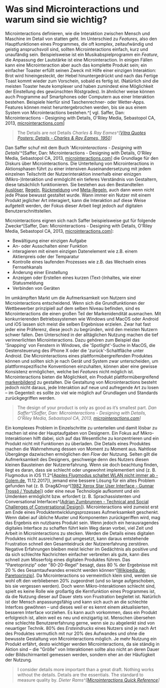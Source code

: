 # Was sind Microinter&shy;actions und warum sind sie wichtig?

<!-- > The difference between a good product and a great one are its details -->

Microinteractions definieren, wie die Interaktion zwischen Mensch und Maschine im Detail von statten geht. Im Unterschied zu _Features_, also den Hauptfunktionen eines Programmes, die oft komplex, zeitaufwändig und geistig anspruchsvoll sind, sollten Microinteractions einfach, kurz und unaufändig sein. Beispielsweise ist ein Musikabspielprogramm ein _Feature_, die Anpassung der Lautstärke ist eine Microinteraction.
In einigen Fällen kann eine Microinteraction aber auch das komplette Produkt sein; ein einfacher Toaster erfüllt seinen Zweck mit Hilfe einer einzigen Interaktion: Brot wird hineingesteckt, der Hebel hinuntergedrückt und nach das Fertige Toast kommt wieder zum Vorschein, sobald es fertig ist. (Natürlich sind die meisten Toaster heute komplexer und haben zumindest eine Möglichkeit der Einstellung des gewünschten Röstgrades). In ähnlicher weise können auch Programme auf Smartphones oder Computern aus einer Interaktion bestehen. Beispiele hierfür sind Taschenrechner- oder Wetter-Apps. Features können meist heruntergebrochen werden, bis sie aus einem System von Microinteractions bestehen.^[ vgl. Saffer, Dan: Microinteractions - Designing with Details, O'Riley Media, Sebastopol CA, 2013, [microinteractions.com](http://microinteractions.com/)]

> The Details are not Details
> <cite>Charles & Ray Eames^[[Vitra Quotes Posters: _Details_ - Charles & Ray Eames, 1950](https://www.vitra.com/de-de/living/product/details/eames-quotes-posters-details)]</cite>

Dan Saffer schuf mit dem Buch '_Microinteractions - Designing with Details_'^[Saffer, Dan: Microinteractions - Designing with Details, O'Riley Media, Sebastopol CA, 2013, [microinteractions.com](http://microinteractions.com/)] die Grundlage für den Diskurs über Microinteractions. Die Unterteilung von Microinteractions in Aktionsphasen führt zu einer intensiven Auseinandersetzung mit jedem einzelnen Teilschritt der Nutzerinteraktion innerhalb einer einizgen (Mikro-)Interaktion und ermöglciht ein tieferes Verständnis von Gestaltern, diese tatsächlich funktionieren.
Sie bestehen aus den Bestandteilen [Auslöser](/triggers), [Regeln](/rules), [Rückmeldung](/feedback) und [Meta-Regeln](/loops-and-modes), auch dann wenn nicht jede Phase bewusst gestaltet wurde. Wann immer ein Nutzer mit einem Produkt jeglicher Art interagiert, kann die Interaktion auf diese Weise aufgeteilt werden, der Fokus dieser Arbeit liegt jedoch auf digitalen Benutzerschnittstellen.

Microinteractions eignen sich nach Saffer beispielsweise gut für folgende Zwecke^[Saffer, Dan: Microinteractions - Designing with Details, O'Riley Media, Sebastopol CA, 2013, [microinteractions.com](http://microinteractions.com/)]:

* Bewältigung einer einzigen Aufgabe
* An- oder Ausschalten einer Funktion
* interagieren mit einem einzigen Datenelement wie z.B. einem Aktienpreis oder der Temparatur
* Kontrolle eines laufenden Prozesses wie z.B. das Wechseln eines Fernsehkanals
* Änderung einer Einstellung
* Anzeigen oder Erstellen eines kurzen (Text-)Inhaltes, wie einer Statusmeldung
* Verbinden von Geräten

Im umkämpften Markt um die Aufmerksamkeit von Nutzern sind Microinteractions entscheidend. Wenn sich die Grundfunktionen der Wettbewerber prinzipiell auf dem selben Niveau befinden, sind es Microinteractions die einen großen Teil der Markenidendität ausmachen.
Mit konkurrierenden Betriebssystemen wie Windows und MacOS oder Android und iOS lassen sich meist die selben Ergebnisse erzielen. Zwar hat fast jeder eine Präferenz, diese jeoch zu begründen, wird den meisten Nutzern schwer fallen. Den Unterschied in der alltäglichen Nutzung machen die tief verinnerlichten Microinteractions. Dazu gehören zum Beispiel das 'Snapping' von Fenstern in Windows, die 'Spotlight'-Suche in MacOS, die Gestensteuerung des iPhone X oder die 'zurück'-Schaltfläche unter Android.
Die Microinteractions eines plattformübergreifenden Produktes können und sollten sich je nach Gerät und System zwar unterscheiden, um plattformspezifische Konventionen einzuhalten, können aber eine gewisse Konsistenz ermöglichen, welche bei _Features_ nicht möglich ist. Microinteractions bieten die Möglichkeit, ein Produkt plattformübergreifend [markenbildend](signature-moments) zu gestalten.
Die Gestaltung von Microinteractions besteht jedoch nicht daraus, jede Interaktion auf neue und aufregende Art zu losen – im Gegenteil: es sollte zo viel wie möglich auf Grundlagen und Standards zurückgegriffen werden.

> The design of your product is only as good as it’s smallest part.
> <cite>Dan Saffer^[Saffer, Dan: Microinteractions - Designing with Details, O'Riley Media, Sebastopol CA, 2013, [microinteractions.com](http://microinteractions.com/)]</cite>

Ein komplexes Problem in Einzelschritte zu unterteilen und damit lösbar zu machen ist eine der Hauptaufgaben von Designern. Ein Fokus auf Mikro-Interaktionen hilft dabei, sich auf das Wesentliche zu konzentrieren und ein Produkt nicht mit Funktionen zu überladen. Die Details eines Produktes machen die Wahrnehmung dessen von Moment zu Moment aus. Nahtlose Übergänge dazwischen ermöglichen den _Flow_ der Nutzung. 
Selten gilt die Aufmerksamkeit des Designers, geschweige denn des Nutzers diesen kleinen Bausteinen der Nutzererfahrung. Wenn sie doch beachtung finden, liegt es daran, dass sie schlecht oder ungewohnt implementiert sind (z. B. Flugmodus in iOS 11.2^[[Apples Flugmodus schaltet WLAN nicht immer ab - Golem.de](https://www.golem.de/news/neues-ios-11-2-apples-flugmodus-schaltet-wlan-nicht-immer-ab-1712-131582.html), 11.12.2017]), jemand eine bessere Lösung für ein altes Problem gefunden hat (z. B. Drag&Drop^[[1982 Xerox Star User Interface - Gunnar Trossö / Youtube](https://youtu.be/wOAm7EiFNu8)]) oder eine neue Technologie aufkommt und ein Umdenken ermöglicht bzw. erfordert (z. B. Sprachassistenten und Conversational Interfaces^[[Adrian Zumbrunnen - Technical and Social Challenges of Conversational Design](https://vimeo.com/232158810)]).
Microinteractions wird zumeist erst am Ende eines Produktentwicklungsprozesses Aufmerksamkeit geschenkt. Wenn dabei auf übliche Muster und Komponenten zurückgeriffen wird, mag das Ergebnis ein nutzbares Produkt sein. Wenn jedoch ein herausragendes digitales Interface zu schaffen führt kein Weg daran vorbei, viel Zeit und Arbeit in Microinteractions zu stecken. Werden die Details eines digitalen Produktes nicht ausreichend gut umgesetzt, kann daraus entstehende Frustration schnell den Gesamteidruck der Nutzererfahrung zerstören. Negative Erfahrungen bleiben meist leicher im Gedächtnis als positive und da sich schlechte Nachrichten einfacher verbreiten als gute, kann dies schnell zum Misserfolg eines digitalen Produktes führen.
Das "Paretoprinzip" oder "80-20-Regel" besagt, dass 80 % der Ergebnisse mit 20 % des Gesamtaufwandes erreicht werden können^[[Wikipedia.de: Paretoprinzip](https://de.wikipedia.org/wiki/Paretoprinzip)]. Da Microinteractions so vermeintlich klein sind, werden sie wohl oft den verbliebenen 20% zugeordnet (und so lange aufgeschoben, bis sie vergessen werden). Doch wenn Mikro-Interaktionen schlecht sind, spielt es keine Rolle wie großartig die Kernfunktion eines Programmes ist, da die Nutzung dieser auf Dauer stets von Frustration begleitet ist. Natürlich ist der Mensch anpassungsfähig und kann sich auch an die schlechte Interfces gewöhnen – und dieses weil er es kennt einem aktualisierten, besseren Interface vorziehen. Es kann auch vorkommen, dass ein Produkt erfolgreich ist, allein weil es neu und einzigartig ist. Menschen übersehen eine schlechte Benutzererfahrung gerne, wenn sie zu abgelenkt sind von neuartiger Technik. 80% des _Ersteindrucks_ eines Nutzers sind je nach Art des Produktes vermutlich mit nur 20% des Aufwandes und ohne die bewusste Gestaltung von Microinteractions möglich. Je mehr Nutzung ein Produkt erfährt, desto wichtiger werden Microinteractions, da sie ständig in Aktion sind – die "Größe" von Interaktionen sollte also nicht an deren Dauer oder Bildschirmanteil gemessen werden, sondern eher an der Häufügkeit der Nutzung. 

> I consider details more important than a great draft. Nothing works without the details. Details are the essentials. The standard to measure quality&nbsp;by.
> <cite>Dieter Rams^[[Microinteractions Quick Reference](http://microinteractions.com/downloads/Microinteractions_QuickRef.pdf)]</cite>




<!-- Auch kleine Interaktionen wie das Betätigen eines Schalters, das Nutzen eines Suchfelds oder das Absenden einer Nachricht wurden inrgendwann von Designern gestaltet.  -->

<!-- **Microinteractions sind die Worte einer Konversation zwischen Mensch und Maschine
** -->

<!-- > Eine Interaktion kann ungewohnt sein, das heißt aber nicht, dass sie schlecht ist. -->

<!-- Das Buch veranlasste zahlreiche Mitglieder der Design-Community dazu, Blog-Posts zum Thema Microinteractions zu verfassen. -->

<!-- Leider beschränken sich die allermeisten Artikel darauf, die Grundlagen von Saffers Buch in wenigen Absätzen zusammenzufassen und mit einigen Beispielen auszuschmücken.
Mein Ziel ist es, ein Verständnis von Interaktionen zu schaffen, das über Saffers Microinteractions hinausgeht, das nicht nur Screen- sondern auch XXXX _tangible_, _Virtual_ und _Augmented Reality_ oder analoges Produktdesign mit einbezieht. Die Ansätze Saffers können tatsächlich auf fast alle Bereiche des Kommunikationsdesigns und XXXX angewendet werden. -->

<!-- Doch auch vor Saffer wurde das Thema bereits behandelt, beispielsweise hielt Jeannie Walters bereits 2012 Vorträge dazu ^[@walters12]. Sie legt den Fokus jedoch haupsächlich auf die in Benutzoberflächen genutzte Sprache, und wie diese die Beuntzererfahrung ruinieren kann.
Beispielsweise die Fehlermeldung "You entered incorrect logon information." (etwa: Sie haben falsche Anmelde-Daten eingegeben.)
XXXX
Die Fokussierung Walters auf Microinteractions, die negativ wahrgenommene Situationen erzeugen, lässt das Protential dieser noch ungenutzt. Im Wesentlichen fordert sie auf, die im digtialen Alltagsleben auftretenden negativen Situationen in positive umzuwandeln.
Bsp https://youtu.be/Y3qg6P3grWk?t=9m24s XXXX -->
